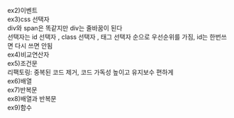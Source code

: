 ex2)이벤트  
ex3)css 선택자  
div와 span은 똑같지만 div는 줄바꿈이 된다  
선택자는 id 선택자 , class 선택자 , 태그 선택자 순으로 우선순위를 가짐, id는 한번쓰면 다시 쓰면 안됨  
ex4)비교연산자  
ex5)조건문  
리팩토링: 중복된 코드 제거, 코드 가독성 높이고 유지보수 편하게  
ex6)배열  
ex7)반복문  
ex8)배열과 반복문  
ex9)함수  
